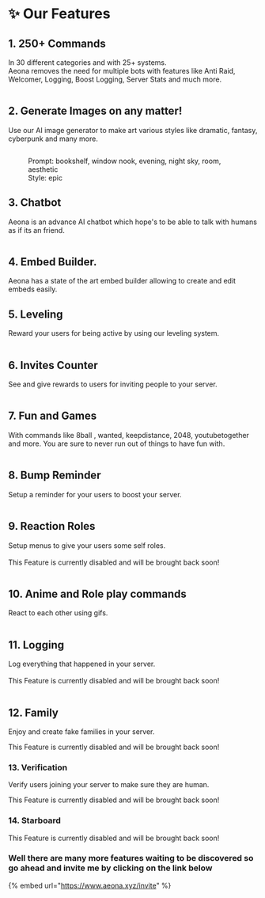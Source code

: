 # ✨ Our Features

## 1. 250+ Commands

In 30 different categories and with 25+ systems.\
Aeona removes the need for multiple bots with features like Anti Raid, Welcomer, Logging, Boost Logging, Server Stats and much more.

<figure><img src="https://cdn.discordapp.com/attachments/1034419695794794562/1061935281164537896/image.png" alt=""><figcaption></figcaption></figure>

## 2. Generate Images on any matter!

Use our AI image generator to make art various styles like dramatic, fantasy, cyberpunk and many more.

<figure><img src="https://media.discordapp.net/attachments/962747447547945031/1058993182555263117/image.jpg" alt=""><figcaption><p>Prompt: bookshelf, window nook, evening, night sky, room, aesthetic<br>Style: epic</p></figcaption></figure>

## 3. Chatbot

Aeona is an advance AI chatbot which hope's to be able to talk with humans as if its an friend.&#x20;

<figure><img src="https://media.discordapp.net/attachments/1041673550643339294/1061935654021382214/image.png" alt=""><figcaption></figcaption></figure>

## 4. Embed Builder.

Aeona has a state of the art embed builder allowing to create and edit embeds easily.

## 5. Leveling

Reward your users for being active by using our leveling system.

<figure><img src="https://media.discordapp.net/attachments/1041673550643339294/1061935920548413531/image.png" alt=""><figcaption></figcaption></figure>

## 6. Invites Counter

See and give rewards to users for inviting people to your server.

<figure><img src="https://media.discordapp.net/attachments/1041673550643339294/1061936168289185882/image.png" alt=""><figcaption></figcaption></figure>

## 7. Fun and Games

With commands like 8ball , wanted, keepdistance, 2048, youtubetogether and more. You are sure to never run out of things to have fun with.

<figure><img src="https://media.discordapp.net/attachments/1041673550643339294/1061936542546935878/image.png" alt=""><figcaption></figcaption></figure>

## 8. Bump Reminder

Setup a reminder for your users to boost your server.

<figure><img src="https://media.discordapp.net/attachments/1041673550643339294/1061907945954234448/image.png" alt=""><figcaption></figcaption></figure>

## 9. Reaction Roles

Setup menus to give your users some self roles.\
\
This Feature is currently disabled and will be brought back soon!

<figure><img src="https://media.discordapp.net/attachments/1041673550643339294/1061907193546407947/image.png" alt=""><figcaption></figcaption></figure>

## 10. Anime and Role play commands

React to each other using gifs.

<figure><img src="https://media.discordapp.net/attachments/1041673550643339294/1061908824765767802/image.png" alt=""><figcaption></figcaption></figure>

## 11. Logging

Log everything that happened in your server.\
\
This Feature is currently disabled and will be brought back soon!

<figure><img src="https://media.discordapp.net/attachments/1041673550643339294/1061908426181070848/image.png" alt=""><figcaption></figcaption></figure>

## 12. Family

Enjoy and create fake families in your server.

This Feature is currently disabled and will be brought back soon!



### 13. Verification

Verify users joining your server to make sure they are human.

This Feature is currently disabled and will be brought back soon!



### 14. Starboard

This Feature is currently disabled and will be brought back soon!

### Well there are many more features waiting to be discovered so go ahead and invite me by clicking on the link below

{% embed url="https://www.aeona.xyz/invite" %}
